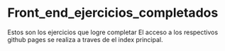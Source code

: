 # Front_end_ejercicios_completados
Estos son los ejercicios  que logre completar
El acceso a los respectivos github pages se realiza a traves de el index principal.
